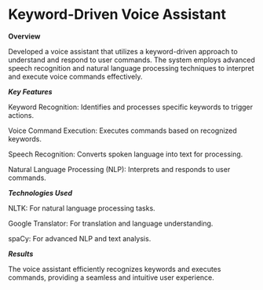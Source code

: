 # Keyword-Driven Voice Assistant
**Overview**

Developed a voice assistant that utilizes a keyword-driven approach to understand and respond to user commands. The system employs advanced speech recognition and natural language processing techniques to interpret and execute voice commands effectively.

***Key Features***

Keyword Recognition: Identifies and processes specific keywords to trigger actions.

Voice Command Execution: Executes commands based on recognized keywords.

Speech Recognition: Converts spoken language into text for processing.

Natural Language Processing (NLP): Interprets and responds to user commands.

***Technologies Used***

NLTK: For natural language processing tasks.

Google Translator: For translation and language understanding.

spaCy: For advanced NLP and text analysis.

***Results***

The voice assistant efficiently recognizes keywords and executes commands, providing a seamless and intuitive user experience.
